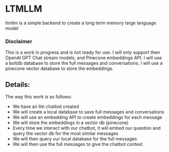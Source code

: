 # LTMLLM

ltmllm is a simple backend to create a long term memory large language model

### Disclaimer
This is a work in progress and is not ready for use. I will only support
then OpenAI GPT Chat stream models, and Pinecone embeddings API. I will use a 
boltdb database to store the full messages and conversations. I will use a 
pinecone vector database to store the embeddings.

## Details:
The way this work is as follows:
- We have an llm chatbot created
- We will create a local database to save full messages and conversations
- We will use an embedding API to create embeddings for each message
- We will store the embeddings in a vector db (pinecone)
- Every time we interact with our chatbot, it will embed our question
and query the vector db for the most similar messages
- We will then query our local database for the full messages
- We will then use the full messages to give the chatbot context


